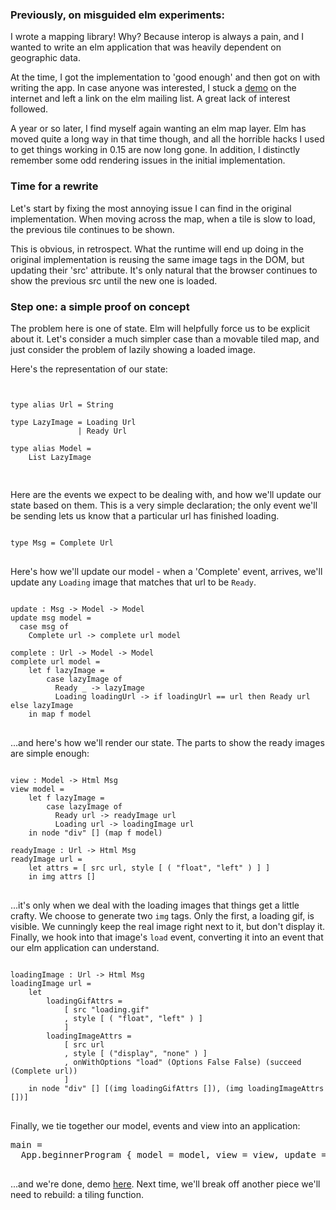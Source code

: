 ### Previously, on misguided elm experiments:

I wrote a mapping library! Why? Because interop is always a pain, and
I wanted to write an elm application that was heavily dependent on
geographic data.

At the time, I got the implementation to 'good enough' and then got on
with writing the app. In case anyone was interested, I stuck a
[demo](old-and-bad.html) on the internet and left a link
on the elm mailing list. A great lack of interest followed.

A year or so later, I find myself again wanting an elm map layer. Elm
has moved quite a long way in that time though, and all the horrible
hacks I used to get things working in 0.15 are now long gone. In
addition, I distinctly remember some odd rendering issues in the
initial implementation.

### Time for a rewrite

Let's start by fixing the most annoying issue I can find in the
original implementation. When moving across the map, when a tile is
slow to load, the previous tile continues to be shown.

This is obvious, in retrospect. What the runtime will end up doing in
the original implementation is reusing the same image tags in the DOM,
but updating their 'src' attribute. It's only natural that the browser
continues to show the previous src until the new one is loaded.

### Step one: a simple proof on concept

The problem here is one of state. Elm will helpfully force us to be
explicit about it. Let's consider a much simpler case than a movable
tiled map, and just consider the problem of lazily showing a loaded
image.

Here's the representation of our state:

<pre>
<code>

type alias Url = String

type LazyImage = Loading Url
               | Ready Url

type alias Model =
    List LazyImage

</code>
</pre>

Here are the events we expect to be dealing with, and how we'll update
our state based on them. This is a very simple declaration; the only
event we'll be sending lets us know that a particular url has finished
loading.

<pre>
<code>
type Msg = Complete Url
</code>
</pre>

Here's how we'll update our model - when a 'Complete' event, arrives,
we'll update any `Loading` image that matches that url to be `Ready`.

<pre>
<code>
update : Msg -> Model -> Model
update msg model =
  case msg of
    Complete url -> complete url model

complete : Url -> Model -> Model
complete url model = 
    let f lazyImage = 
        case lazyImage of 
          Ready _ -> lazyImage
          Loading loadingUrl -> if loadingUrl == url then Ready url else lazyImage
    in map f model
</code>
</pre>

...and here's how we'll render our state. The parts to show the ready
images are simple enough:

<pre>
<code>
view : Model -> Html Msg
view model = 
    let f lazyImage =
        case lazyImage of
          Ready url -> readyImage url
          Loading url -> loadingImage url
    in node "div" [] (map f model)

readyImage : Url -> Html Msg
readyImage url =
    let attrs = [ src url, style [ ( "float", "left" ) ] ]
    in img attrs [] 
</code>
</pre>

...it's only when we deal with the loading images that things get a
little crafty. We choose to generate two `img` tags. Only the first, a
loading gif, is visible. We cunningly keep the real image right next
to it, but don't display it. Finally, we hook into that image's `load`
event, converting it into an event that our elm application can
understand.

<pre>
<code>
loadingImage : Url -> Html Msg
loadingImage url =
    let 
        loadingGifAttrs = 
            [ src "loading.gif"
            , style [ ( "float", "left" ) ]
            ]
        loadingImageAttrs = 
            [ src url
            , style [ ("display", "none" ) ]
            , onWithOptions "load" (Options False False) (succeed (Complete url))
            ]
    in node "div" [] [(img loadingGifAttrs []), (img loadingImageAttrs [])]
</code>
</pre>

Finally, we tie together our model, events and view into an application:

<pre
<code>
main =
  App.beginnerProgram { model = model, view = view, update = update }
</code>
</pre>

...and we're done, demo [here](demo-1.html). Next time, we'll break off another piece we'll need
to rebuild: a tiling function.

